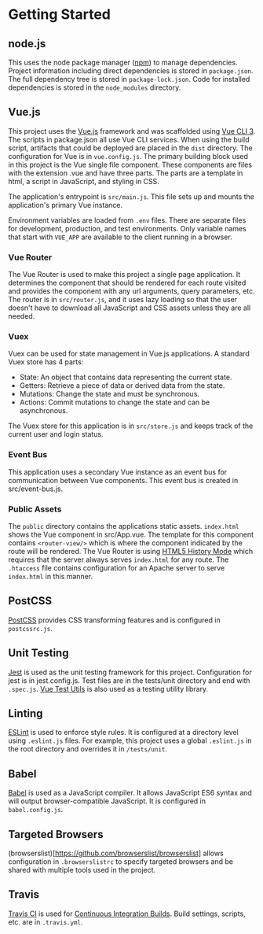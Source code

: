 # Getting Started

## node.js
This uses the node package manager ([npm](https://www.npmjs.com)) to manage dependencies.  Project information including direct dependencies is stored in `package.json`. The full dependency tree is stored in `package-lock.json`. Code for installed dependencies is stored in the `node_modules` directory.

## Vue.js
This project uses the [Vue.js](https://vuejs.org/) framework and was scaffolded using [Vue CLI 3](https://cli.vuejs.org/). The scripts in package.json all use Vue CLI services. When using the build script, artifacts that could be deployed are placed in the `dist` directory. The configuration for Vue is in `vue.config.js`. The primary building block used in this project is the Vue single file component. These components are files with the extension .vue and have three parts. The parts are a template in html, a script in JavaScript, and styling in CSS.

The application's entrypoint is `src/main.js`. This file sets up and mounts the application's primary Vue instance.

Environment variables are loaded from `.env` files. There are separate files for development, production, and test environments. Only variable names that start with `VUE_APP` are available to the client running in a browser.

### Vue Router
The Vue Router is used to make this project a single page application. It determines the component that should be rendered for each route visited and provides the component with any url arguments, query parameters, etc. The router is in `src/router.js`, and it uses lazy loading so that the user doesn't have to download all JavaScript and CSS assets unless they are all needed.

### Vuex
Vuex can be used for state management in Vue.js applications.  A standard Vuex store has 4 parts:
 - State: An object that contains data representing the current state.
 - Getters: Retrieve a piece of data or derived data from the state.
 - Mutations: Change the state and must be synchronous.
 - Actions: Commit mutations to change the state and can be asynchronous.

 The Vuex store for this application is in `src/store.js` and keeps track of the current user and login status.

### Event Bus
This application uses a secondary Vue instance as an event bus for communication between Vue components. This event bus is created in src/event-bus.js.

### Public Assets
The `public` directory contains the applications static assets. `index.html` shows the Vue component in src/App.vue. The template for this component contains `<router-view/>` which is where the component indicated by the route will be rendered. The Vue Router is using [HTML5 History Mode](https://router.vuejs.org/guide/essentials/history-mode.html#example-server-configurations) which requires that the server always serves `index.html` for any route.  The `.htaccess` file contains configuration for an Apache server to serve `index.html` in this manner.

## PostCSS
[PostCSS](https://postcss.org/) provides CSS transforming features and is configured in `postcssrc.js`.

## Unit Testing
[Jest](https://jestjs.io/) is used as the unit testing framework for this project.  Configuration for jest is in jest.config.js.  Test files are in the tests/unit directory and end with `.spec.js`. [Vue Test Utils](https://vue-test-utils.vuejs.org/) is also used as a testing utility library.

## Linting
[ESLint](https://eslint.org/) is used to enforce style rules.  It is configured at a directory level using `.eslint.js` files. For example, this project uses a global `.eslint.js` in the root directory and overrides it in `/tests/unit`.

## Babel
[Babel](https://babeljs.io/) is used as a JavaScript compiler. It allows JavaScript ES6 syntax and will output browser-compatible JavaScript. It is configured in `babel.config.js`.

## Targeted Browsers
(browserslist)[https://github.com/browserslist/browserslist] allows configuration in `.browserslistrc` to specify targeted browsers and be shared with multiple tools used in the project.

## Travis
[Travis CI](https://travis-ci.org/) is used for [Continuous Integration Builds](https://travis-ci.org/mjsmith11/planroom-ui). Build settings, scripts, etc. are in `.travis.yml`.